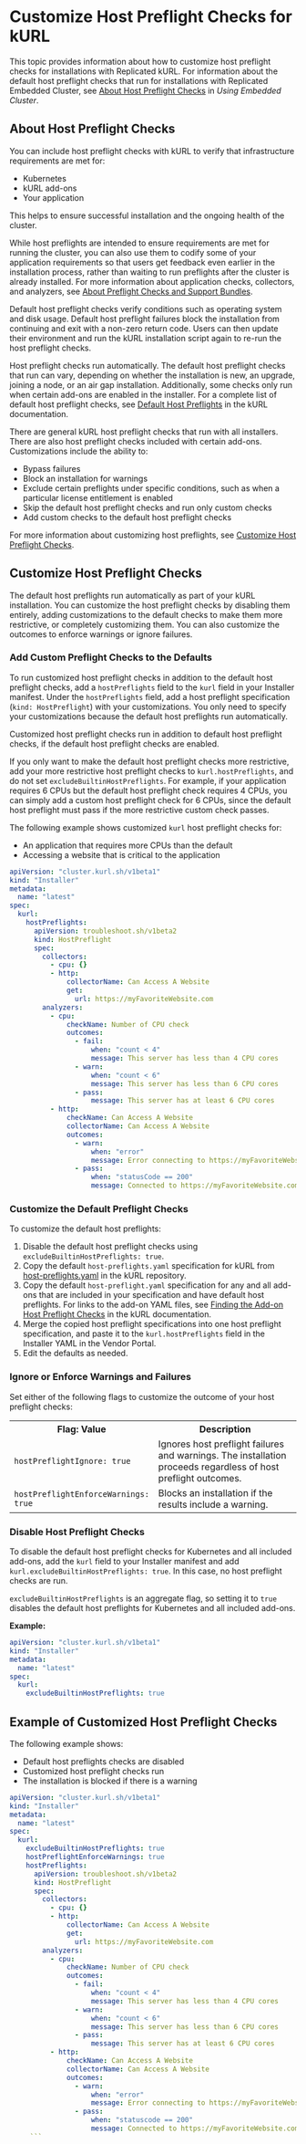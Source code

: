 # Customize Host Preflight Checks for kURL

This topic provides information about how to customize host preflight checks for installations with Replicated kURL. For information about the default host preflight checks that run for installations with Replicated Embedded Cluster, see [About Host Preflight Checks](/vendor/embedded-using#about-host-preflight-checks) in _Using Embedded Cluster_.

## About Host Preflight Checks
You can include host preflight checks with kURL to verify that infrastructure requirements are met for:

- Kubernetes
- kURL add-ons
- Your application

This helps to ensure successful installation and the ongoing health of the cluster.

While host preflights are intended to ensure requirements are met for running the cluster, you can also use them to codify some of your application requirements so that users get feedback even earlier in the installation process, rather than waiting to run preflights after the cluster is already installed. For more information about application checks, collectors, and analyzers, see [About Preflight Checks and Support Bundles](preflight-support-bundle-about).

Default host preflight checks verify conditions such as operating system and disk usage. Default host preflight failures block the installation from continuing and exit with a non-zero return code. Users can then update their environment and run the kURL installation script again to re-run the host preflight checks.

Host preflight checks run automatically. The default host preflight checks that run can vary, depending on whether the installation is new, an upgrade, joining a node, or an air gap installation. Additionally, some checks only run when certain add-ons are enabled in the installer. For a complete list of default host preflight checks, see [Default Host Preflights](https://kurl.sh/docs/install-with-kurl/host-preflights#default-host-preflights) in the kURL documentation.

There are general kURL host preflight checks that run with all installers. There are also host preflight checks included with certain add-ons. Customizations include the ability to:

  - Bypass failures
  - Block an installation for warnings
  - Exclude certain preflights under specific conditions, such as when a particular license entitlement is enabled
  - Skip the default host preflight checks and run only custom checks
  - Add custom checks to the default host preflight checks

For more information about customizing host preflights, see [Customize Host Preflight Checks](#customize-host-preflight-checks).

## Customize Host Preflight Checks

The default host preflights run automatically as part of your kURL installation. You can customize the host preflight checks by disabling them entirely, adding customizations to the default checks to make them more restrictive, or completely customizing them. You can also customize the outcomes to enforce warnings or ignore failures.

### Add Custom Preflight Checks to the Defaults

To run customized host preflight checks in addition to the default host preflight checks, add a `hostPreflights` field to the `kurl` field in your Installer manifest. Under the `hostPreflights` field, add a host preflight specification (`kind: HostPreflight`) with your customizations. You only need to specify your customizations because the default host preflights run automatically.

Customized host preflight checks run in addition to default host preflight checks, if the default host preflight checks are enabled.

If you only want to make the default host preflight checks more restrictive, add your more restrictive host preflight checks to `kurl.hostPreflights`, and do not set `excludeBuiltinHostPreflights`. For example, if your application requires 6 CPUs but the default host preflight check requires 4 CPUs, you can simply add a custom host preflight check for 6 CPUs, since the default host preflight must pass if the more restrictive custom check passes.

The following example shows customized `kurl` host preflight checks for:

  - An application that requires more CPUs than the default
  - Accessing a website that is critical to the application

```yaml
apiVersion: "cluster.kurl.sh/v1beta1"
kind: "Installer"
metadata:
  name: "latest"
spec:
  kurl:
    hostPreflights:
      apiVersion: troubleshoot.sh/v1beta2
      kind: HostPreflight
      spec:
        collectors:
          - cpu: {}
          - http:
              collectorName: Can Access A Website
              get:
                url: https://myFavoriteWebsite.com
        analyzers:
          - cpu:
              checkName: Number of CPU check
              outcomes:
                - fail:
                    when: "count < 4"
                    message: This server has less than 4 CPU cores
                - warn:
                    when: "count < 6"
                    message: This server has less than 6 CPU cores
                - pass:
                    message: This server has at least 6 CPU cores
          - http:
              checkName: Can Access A Website
              collectorName: Can Access A Website
              outcomes:
                - warn:
                    when: "error"
                    message: Error connecting to https://myFavoriteWebsite.com
                - pass:
                    when: "statusCode == 200"
                    message: Connected to https://myFavoriteWebsite.com
```

### Customize the Default Preflight Checks

To customize the default host preflights:

1. Disable the default host preflight checks using `excludeBuiltinHostPreflights: true`.
1. Copy the default `host-preflights.yaml` specification for kURL from [host-preflights.yaml](https://github.com/replicatedhq/kURL/blob/main/pkg/preflight/assets/host-preflights.yaml) in the kURL repository.
1. Copy the default `host-preflight.yaml` specification for any and all add-ons that are included in your specification and have default host preflights. For links to the add-on YAML files, see [Finding the Add-on Host Preflight Checks](https://kurl.sh/docs/create-installer/host-preflights/#finding-the-add-on-host-preflight-checks) in the kURL documentation.
1. Merge the copied host preflight specifications into one host preflight specification, and paste it to the `kurl.hostPreflights` field in the Installer YAML in the Vendor Portal.
1. Edit the defaults as needed.

### Ignore or Enforce Warnings and Failures

Set either of the following flags to customize the outcome of your host preflight checks:

<table>
<tr>
  <th width="30%">Flag: Value</th>
  <th width="70%">Description</th>
</tr>
<tr>
  <td><code>hostPreflightIgnore: true</code></td>
  <td>Ignores host preflight failures and warnings. The installation proceeds regardless of host preflight outcomes.</td>
</tr>
<tr>
  <td><code>hostPreflightEnforceWarnings: true</code></td>
  <td>Blocks an installation if the results include a warning.</td>
</tr>
</table>

### Disable Host Preflight Checks

To disable the default host preflight checks for Kubernetes and all included add-ons, add the `kurl` field to your Installer manifest and add `kurl.excludeBuiltinHostPreflights: true`. In this case, no host preflight checks are run.

`excludeBuiltinHostPreflights` is an aggregate flag, so setting it to `true` disables the default host preflights for Kubernetes and all included add-ons.

**Example:**

   ```yaml
   apiVersion: "cluster.kurl.sh/v1beta1"
   kind: "Installer"
   metadata:
     name: "latest"
   spec:
     kurl:
       excludeBuiltinHostPreflights: true
   ```

## Example of Customized Host Preflight Checks

The following example shows:

- Default host preflights checks are disabled
- Customized host preflight checks run
- The installation is blocked if there is a warning

```yaml
apiVersion: "cluster.kurl.sh/v1beta1"
kind: "Installer"
metadata:
  name: "latest"
spec:
  kurl:
    excludeBuiltinHostPreflights: true
    hostPreflightEnforceWarnings: true
    hostPreflights:
      apiVersion: troubleshoot.sh/v1beta2
      kind: HostPreflight
      spec:
        collectors:
          - cpu: {}
          - http:
              collectorName: Can Access A Website
              get:
                url: https://myFavoriteWebsite.com
        analyzers:
          - cpu:
              checkName: Number of CPU check
              outcomes:
                - fail:
                    when: "count < 4"
                    message: This server has less than 4 CPU cores
                - warn:
                    when: "count < 6"
                    message: This server has less than 6 CPU cores
                - pass:
                    message: This server has at least 6 CPU cores
          - http:
              checkName: Can Access A Website
              collectorName: Can Access A Website
              outcomes:
                - warn:
                    when: "error"
                    message: Error connecting to https://myFavoriteWebsite.com
                - pass:
                    when: "statuscode == 200"
                    message: Connected to https://myFavoriteWebsite.com
     ```